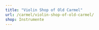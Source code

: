 ```yaml
---
title: "Violin Shop of Old Carmel"
url: /carmel/violin-shop-of-old-carmel/
shop: Instrumente
---
```

